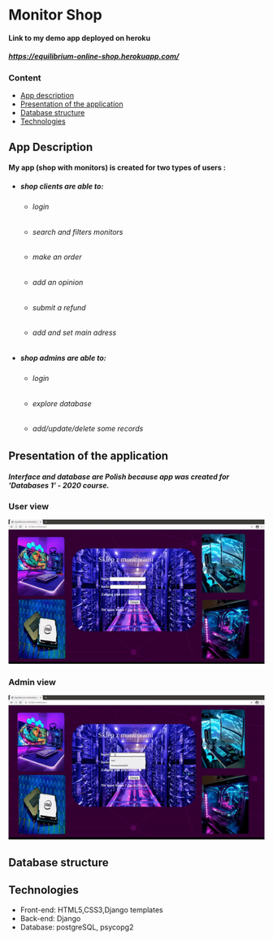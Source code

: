 # Monitor Shop

#### Link to my demo app deployed on heroku
##### https://equilibrium-online-shop.herokuapp.com/

### Content
* [App description](#app-description)
* [Presentation of the application](#app-presentation)
* [Database structure](#database)
* [Technologies](#technologies)

## App Description
#### My app (shop with monitors) is created for two types of users :
  - #####  shop clients are able to:
    - ###### login
    - ###### search and filters monitors 
    - ###### make an order
    - ###### add an opinion
    - ###### submit a refund 
    - ###### add and set main adress
  - ##### shop admins are able to:
    - ###### login
    - ###### explore database
    - ###### add/update/delete some records

## Presentation of the application
##### Interface and database are Polish because app was created for 'Databases 1' - 2020 course.  
### User view
![](user.gif)
### Admin view
![](admin.gif)


## Database structure


## Technologies
 - Front-end: HTML5,CSS3,Django templates
 - Back-end: Django
 - Database: postgreSQL, psycopg2
